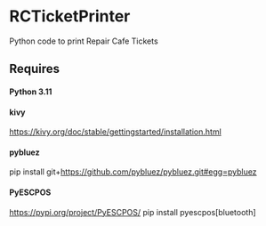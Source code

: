 # RCTicketPrinter
Python code to print Repair Cafe Tickets

## Requires
#### Python 3.11

#### kivy
https://kivy.org/doc/stable/gettingstarted/installation.html

#### pybluez
pip install git+https://github.com/pybluez/pybluez.git#egg=pybluez

#### PyESCPOS
https://pypi.org/project/PyESCPOS/
pip install pyescpos[bluetooth]
